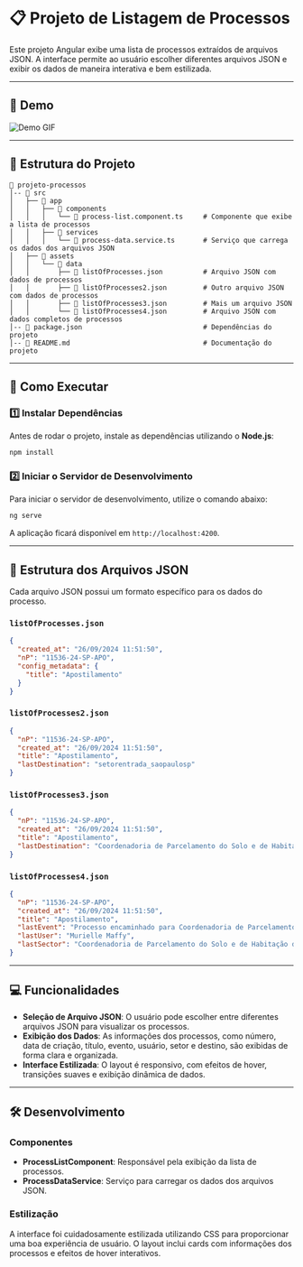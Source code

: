 # 📋 Projeto de Listagem de Processos

Este projeto Angular exibe uma lista de processos extraídos de arquivos JSON. A interface permite ao usuário escolher diferentes arquivos JSON e exibir os dados de maneira interativa e bem estilizada.

---

## 🎥 Demo

![Demo GIF](https://github.com/rogeriobgregorio/licensing-process-data/blob/main/licensing-process-visualizer/demo.gif)

---

## 📂 Estrutura do Projeto

```
📁 projeto-processos
│-- 📁 src
│   ├── 📁 app
│   │   ├── 📁 components
│   │   │   └── 📄 process-list.component.ts     # Componente que exibe a lista de processos
│   │   ├── 📁 services
│   │   │   └── 📄 process-data.service.ts       # Serviço que carrega os dados dos arquivos JSON
│   ├── 📁 assets
│   │   └── 📁 data
│   │       ├── 📄 listOfProcesses.json          # Arquivo JSON com dados de processos
│   │       ├── 📄 listOfProcesses2.json         # Outro arquivo JSON com dados de processos
│   │       ├── 📄 listOfProcesses3.json         # Mais um arquivo JSON
│   │       └── 📄 listOfProcesses4.json         # Arquivo JSON com dados completos de processos
│-- 📄 package.json                              # Dependências do projeto
│-- 📄 README.md                                 # Documentação do projeto
```

---

## 🚀 Como Executar

### 1️⃣ **Instalar Dependências**

Antes de rodar o projeto, instale as dependências utilizando o **Node.js**:

```bash
npm install
```

### 2️⃣ **Iniciar o Servidor de Desenvolvimento**

Para iniciar o servidor de desenvolvimento, utilize o comando abaixo:

```bash
ng serve
```

A aplicação ficará disponível em `http://localhost:4200`.

---

## 🧩 Estrutura dos Arquivos JSON

Cada arquivo JSON possui um formato específico para os dados do processo.

### `listOfProcesses.json`

```json
{
  "created_at": "26/09/2024 11:51:50",
  "nP": "11536-24-SP-APO",
  "config_metadata": {
    "title": "Apostilamento"
  }
}
```

### `listOfProcesses2.json`

```json
{
  "nP": "11536-24-SP-APO",
  "created_at": "26/09/2024 11:51:50",
  "title": "Apostilamento",
  "lastDestination": "setorentrada_saopaulosp"
}
```

### `listOfProcesses3.json`

```json
{
  "nP": "11536-24-SP-APO",
  "created_at": "26/09/2024 11:51:50",
  "title": "Apostilamento",
  "lastDestination": "Coordenadoria de Parcelamento do Solo e de Habitação de Interesse Social - PARHIS"
}
```

### `listOfProcesses4.json`

```json
{
  "nP": "11536-24-SP-APO",
  "created_at": "26/09/2024 11:51:50",
  "title": "Apostilamento",
  "lastEvent": "Processo encaminhado para Coordenadoria de Parcelamento do Solo e de Habitação de Interesse Social - PARHIS",
  "lastUser": "Murielle Maffy",
  "lastSector": "Coordenadoria de Parcelamento do Solo e de Habitação de Interesse Social - PARHIS"
}
```

---

## 💻 Funcionalidades

- **Seleção de Arquivo JSON**: O usuário pode escolher entre diferentes arquivos JSON para visualizar os processos.
- **Exibição dos Dados**: As informações dos processos, como número, data de criação, título, evento, usuário, setor e destino, são exibidas de forma clara e organizada.
- **Interface Estilizada**: O layout é responsivo, com efeitos de hover, transições suaves e exibição dinâmica de dados.

---

## 🛠️ Desenvolvimento

### Componentes

- **ProcessListComponent**: Responsável pela exibição da lista de processos.
- **ProcessDataService**: Serviço para carregar os dados dos arquivos JSON.

### Estilização

A interface foi cuidadosamente estilizada utilizando CSS para proporcionar uma boa experiência de usuário. O layout inclui cards com informações dos processos e efeitos de hover interativos.

